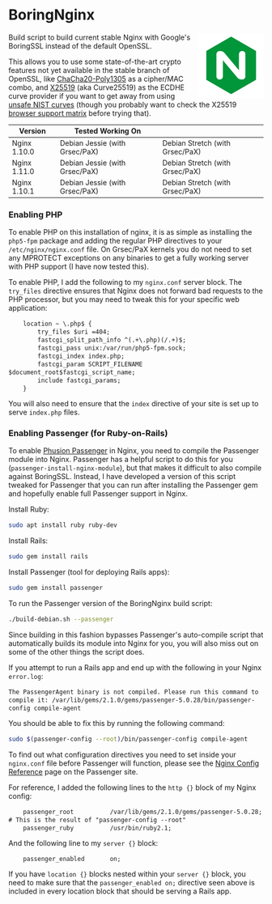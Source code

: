BoringNginx
=========
<img align="right" src="https://raw.githubusercontent.com/ajhaydock/BoringNginx/master/nginx.png" alt="Nginx Logo" title="Nginx">

Build script to build current stable Nginx with Google's BoringSSL instead of the default OpenSSL.

This allows you to use some state-of-the-art crypto features not yet available in the stable branch of OpenSSL, like [ChaCha20-Poly1305](https://boringssl.googlesource.com/boringssl/+/de0b2026841c34193cacf5c97646b38439e13200) as a cipher/MAC combo, and [X25519](https://boringssl.googlesource.com/boringssl/+/4fb0dc4b031df7c9ac9d91fc34536e4e08b35d6a) (aka Curve25519) as the ECDHE curve provider if you want to get away from using [unsafe NIST curves](https://safecurves.cr.yp.to/) (though you probably want to check the X25519 [browser support matrix](https://www.chromestatus.com/feature/5682529109540864) before trying that).

| Version      	| Tested Working On              	|                                 	|
|--------------	|--------------------------------	|---------------------------------	|
| Nginx 1.10.0 	| Debian Jessie (with Grsec/PaX) 	| Debian Stretch (with Grsec/PaX) 	|
| Nginx 1.11.0 	| Debian Jessie (with Grsec/PaX) 	| Debian Stretch (with Grsec/PaX) 	|
| Nginx 1.10.1 	| Debian Jessie (with Grsec/PaX) 	| Debian Stretch (with Grsec/PaX) 	|

### Enabling PHP
To enable PHP on this installation of nginx, it is as simple as installing the `php5-fpm` package and adding the regular PHP directives to your `/etc/nginx/nginx.conf` file. On Grsec/PaX kernels you do not need to set any MPROTECT exceptions on any binaries to get a fully working server with PHP support (I have now tested this).

To enable PHP, I add the following to my `nginx.conf` server block. The `try_files` directive ensures that Nginx does not forward bad requests to the PHP processor, but you may need to tweak this for your specific web application:
```nginx
	location ~ \.php$ {
		try_files $uri =404;
		fastcgi_split_path_info ^(.+\.php)(/.+)$;
		fastcgi_pass unix:/var/run/php5-fpm.sock;
		fastcgi_index index.php;
		fastcgi_param SCRIPT_FILENAME $document_root$fastcgi_script_name;
		include fastcgi_params;
	}
```

You will also need to ensure that the `index` directive of your site is set up to serve `index.php` files.

### Enabling Passenger (for Ruby-on-Rails)
To enable [Phusion Passenger](https://www.phusionpassenger.com/) in Nginx, you need to compile the Passenger module into Nginx. Passenger has a helpful script to do this for you (`passenger-install-nginx-module`), but that makes it difficult to also compile against BoringSSL. Instead, I have developed a version of this script tweaked for Passenger that you can run after installing the Passenger gem and hopefully enable full Passenger support in Nginx.

Install Ruby:
```bash
sudo apt install ruby ruby-dev
```

Install Rails:
```bash
sudo gem install rails
```

Install Passenger (tool for deploying Rails apps):
```bash
sudo gem install passenger
```

To run the Passenger version of the BoringNginx build script:
```bash
./build-debian.sh --passenger
```

Since building in this fashion bypasses Passenger's auto-compile script that automatically builds its module into Nginx for you, you will also miss out on some of the other things the script does.

If you attempt to run a Rails app and end up with the following in your Nginx `error.log`:
```
The PassengerAgent binary is not compiled. Please run this command to compile it: /var/lib/gems/2.1.0/gems/passenger-5.0.28/bin/passenger-config compile-agent
```

You should be able to fix this by running the following command:
```bash
sudo $(passenger-config --root)/bin/passenger-config compile-agent
```

To find out what configuration directives you need to set inside your `nginx.conf` file before Passenger will function, please see the [Nginx Config Reference](https://www.phusionpassenger.com/library/config/nginx/reference/) page on the Passenger site.

For reference, I added the following lines to the `http {}` block of my Nginx config:
```nginx
	passenger_root			/var/lib/gems/2.1.0/gems/passenger-5.0.28; # This is the result of "passenger-config --root"
	passenger_ruby			/usr/bin/ruby2.1;
```

And the following line to my `server {}` block:
```nginx
	passenger_enabled		on;
```

If you have `location {}` blocks nested within your `server {}` block, you need to make sure that the `passenger_enabled on;` directive seen above is included in every location block that should be serving a Rails app.
